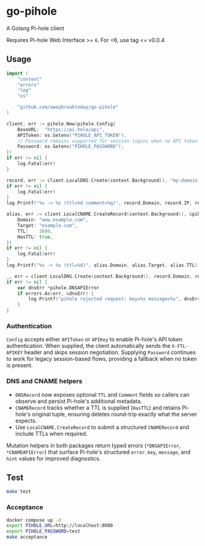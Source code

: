 # go-pihole

A Golang Pi-hole client

Requires Pi-hole Web Interface >= `6`. For <6, use tag <= v0.0.4

## Usage

```go
import (
	"context"
	"errors"
	"log"
	"os"

	"github.com/awaybreaktoday/go-pihole"
)

client, err := pihole.New(pihole.Config{
	BaseURL:  "https://pi.hole/api",
	APIToken: os.Getenv("PIHOLE_API_TOKEN"),
	// Password remains supported for session logins when no API token is provided.
	Password: os.Getenv("PIHOLE_PASSWORD"),
})
if err != nil {
	log.Fatal(err)
}

record, err := client.LocalDNS.Create(context.Background(), "my-domain.com", "127.0.0.1")
if err != nil {
	log.Fatal(err)
}
log.Printf("%s -> %s (ttl=%d comment=%q)", record.Domain, record.IP, record.TTL, record.Comment)

alias, err := client.LocalCNAME.CreateRecord(context.Background(), &pihole.CNAMERecord{
	Domain: "www.example.com",
	Target: "example.com",
	TTL:    3600,
	HasTTL: true,
})
if err != nil {
	log.Fatal(err)
}
log.Printf("%s -> %s (ttl=%d)", alias.Domain, alias.Target, alias.TTL)

_, err = client.LocalDNS.Create(context.Background(), record.Domain, record.IP)
if err != nil {
	var dnsErr *pihole.DNSAPIError
	if errors.As(err, &dnsErr) {
		log.Printf("pihole rejected request: key=%s message=%s", dnsErr.Key, dnsErr.Message)
	}
}
```

### Authentication

`Config` accepts either `APIToken` or `APIKey` to enable Pi-hole's API token authentication. When supplied, the client automatically sends the `X-FTL-APIKEY` header and skips session negotiation. Supplying `Password` continues to work for legacy session-based flows, providing a fallback when no token is present.

### DNS and CNAME helpers

- `DNSRecord` now exposes optional `TTL` and `Comment` fields so callers can observe and persist Pi-hole's additional metadata.
- `CNAMERecord` tracks whether a TTL is supplied (`HasTTL`) and retains Pi-hole's original tuple, ensuring deletes round-trip exactly what the server expects.
- Use `LocalCNAME.CreateRecord` to submit a structured `CNAMERecord` and include TTLs when required.

Mutation helpers in both packages return typed errors (`*DNSAPIError`, `*CNAMEAPIError`) that surface Pi-hole's structured `error.key`, `message`, and `hint` values for improved diagnostics.

## Test

```sh
make test
```

### Acceptance

```sh
docker compose up -d
export PIHOLE_URL=http://localhost:8080
export PIHOLE_PASSWORD=test
make acceptance
```
